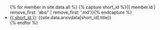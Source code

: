 
<ul id='allpapers'>
{% for member in site.data.all %}
{% capture short_id %}{{ member.id | remove_first: 'abs/' | remove_first: '.md'}}{% endcapture %}
<li><a href="/{{ member.id }}">{{ short_id }}</a>: <span style="text-indent: -30px">{{site.data.arxivdata[short_id].title}}</span></li>
{% endfor %}
</ul>
